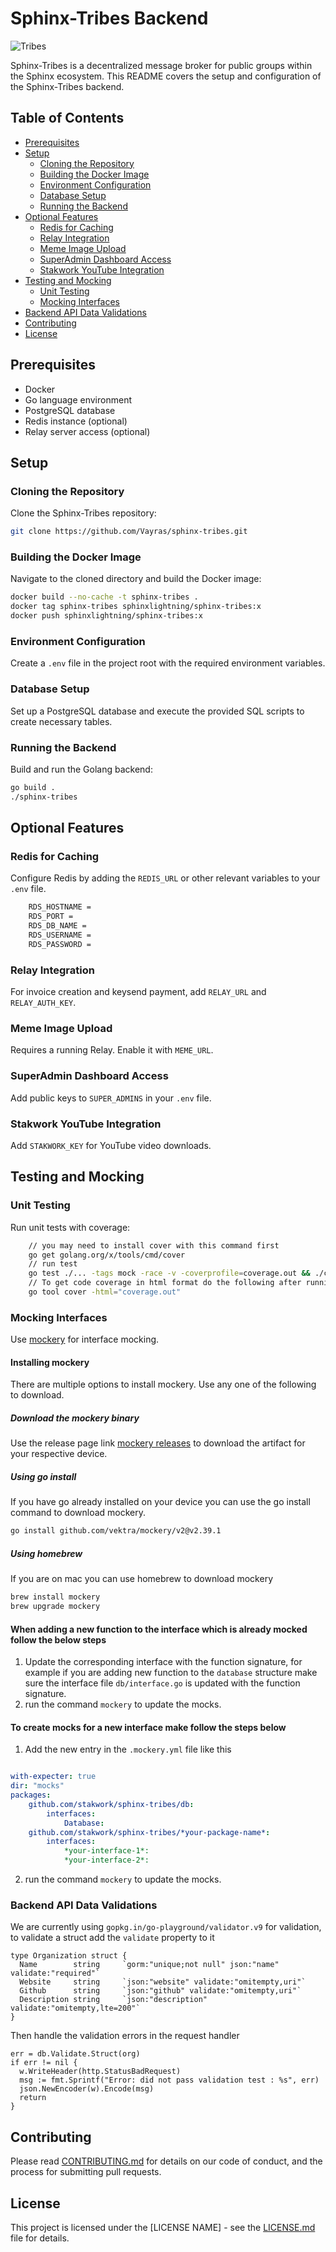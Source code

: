 # Sphinx-Tribes Backend

![Tribes](https://github.com/stakwork/sphinx-tribes/raw/master/img/sphinx-tribes.png)

Sphinx-Tribes is a decentralized message broker for public groups within the Sphinx ecosystem. This README covers the setup and configuration of the Sphinx-Tribes backend.

## Table of Contents

- [Prerequisites](#prerequisites)
- [Setup](#setup)
  - [Cloning the Repository](#cloning-the-repository)
  - [Building the Docker Image](#building-the-docker-image)
  - [Environment Configuration](#environment-configuration)
  - [Database Setup](#database-setup)
  - [Running the Backend](#running-the-backend)
- [Optional Features](#optional-features)
  - [Redis for Caching](#redis-for-caching)
  - [Relay Integration](#relay-integration)
  - [Meme Image Upload](#meme-image-upload)
  - [SuperAdmin Dashboard Access](#superadmin-dashboard-access)
  - [Stakwork YouTube Integration](#stakwork-youtube-integration)
- [Testing and Mocking](#testing-and-mocking)
  - [Unit Testing](#unit-testing)
  - [Mocking Interfaces](#mocking-interfaces)
- [Backend API Data Validations](#backend-api-data-validations)
- [Contributing](#contributing)
- [License](#license)

## Prerequisites

- Docker
- Go language environment
- PostgreSQL database
- Redis instance (optional)
- Relay server access (optional)

## Setup

### Cloning the Repository

Clone the Sphinx-Tribes repository:

```sh
git clone https://github.com/Vayras/sphinx-tribes.git
```

### Building the Docker Image

Navigate to the cloned directory and build the Docker image:

```sh
docker build --no-cache -t sphinx-tribes .
docker tag sphinx-tribes sphinxlightning/sphinx-tribes:x
docker push sphinxlightning/sphinx-tribes:x
```

### Environment Configuration

Create a `.env` file in the project root with the required environment variables.

### Database Setup

Set up a PostgreSQL database and execute the provided SQL scripts to create necessary tables.

### Running the Backend

Build and run the Golang backend:

```sh
go build .
./sphinx-tribes
```

## Optional Features

### Redis for Caching

Configure Redis by adding the `REDIS_URL` or other relevant variables to your `.env` file.

```sh
    RDS_HOSTNAME =
    RDS_PORT =
    RDS_DB_NAME =
    RDS_USERNAME =
    RDS_PASSWORD =
```

### Relay Integration

For invoice creation and keysend payment, add `RELAY_URL` and `RELAY_AUTH_KEY`.

### Meme Image Upload

Requires a running Relay. Enable it with `MEME_URL`.

### SuperAdmin Dashboard Access

Add public keys to `SUPER_ADMINS` in your `.env` file.

### Stakwork YouTube Integration

Add `STAKWORK_KEY` for YouTube video downloads.

## Testing and Mocking

### Unit Testing

Run unit tests with coverage:

```sh
    // you may need to install cover with this command first
    go get golang.org/x/tools/cmd/cover
    // run test
    go test ./... -tags mock -race -v -coverprofile=coverage.out && ./cover-check.sh coverage.out <min coverage amount> 
    // To get code coverage in html format do the following after running the code above
    go tool cover -html="coverage.out"
```

### Mocking Interfaces

Use [mockery](https://vektra.github.io/mockery/latest/) for interface mocking.

#### Installing mockery

There are multiple options to install mockery. Use any one of the following to download.

##### Download the mockery binary

Use the release page link [mockery releases](https://github.com/vektra/mockery/releases/tag/v2.39.1) to download the artifact for your respective device.

##### Using go install

If you have go already installed on your device you can use the go install command to download mockery.

```sh
go install github.com/vektra/mockery/v2@v2.39.1
```

##### Using homebrew

If you are on mac you can use homebrew to download mockery

```zsh
brew install mockery
brew upgrade mockery
```

#### When adding a new function to the interface which is already mocked follow the below steps

1. Update the corresponding interface with the function signature, for example if you are adding new function to the ```database``` structure make sure the interface file ```db/interface.go``` is updated with the function signature.
2. run the command ```mockery``` to update the mocks.

#### To create mocks for a new interface make follow the steps below

1. Add the new entry in the ```.mockery.yml``` file like this

```yml

with-expecter: true
dir: "mocks"
packages:
    github.com/stakwork/sphinx-tribes/db:
        interfaces:
            Database:
    github.com/stakwork/sphinx-tribes/*your-package-name*:
        interfaces:
            *your-interface-1*:
            *your-interface-2*:
```

2. run the command ```mockery``` to update the mocks.

### Backend API Data Validations

We are currently using `gopkg.in/go-playground/validator.v9` for validation, to validate a struct add the `validate` property to it

```golang
type Organization struct {
  Name        string     `gorm:"unique;not null" json:"name" validate:"required"`
  Website     string     `json:"website" validate:"omitempty,uri"`
  Github      string     `json:"github" validate:"omitempty,uri"`
  Description string     `json:"description" validate:"omitempty,lte=200"`
}
```

Then handle the validation errors in the request handler

```golang
err = db.Validate.Struct(org)
if err != nil {
  w.WriteHeader(http.StatusBadRequest)
  msg := fmt.Sprintf("Error: did not pass validation test : %s", err)
  json.NewEncoder(w).Encode(msg)
  return
}

```

## Contributing

Please read [CONTRIBUTING.md](./CONTRIBUTING.md) for details on our code of conduct, and the process for submitting pull requests.

## License

This project is licensed under the [LICENSE NAME] - see the [LICENSE.md](LICENSE.md) file for details.
